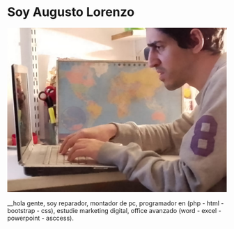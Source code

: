 # Soy Augusto Lorenzo

![imagen](img/26.jpg)

__hola gente, soy reparador, montador de pc,  programador en (php - html - bootstrap - css), estudie marketing digital, office avanzado (word - excel - powerpoint - asccess).




















